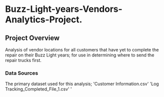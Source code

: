 # Buzz-Light-years-Vendors-Analytics-Project.

## Project Overview
Analysis of vendor locations for all customers that have yet to complete the repair on their Buzz Light years; for use in determining where to send the repair trucks first.

### Data Sources
The primary dataset used for this analysis;
  'Customer Information.csv'
  'Log Tracking_Completed_File_1.csv'
  '
